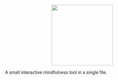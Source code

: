 <p align="center">
  <img src="https://i.imgur.com/9RnSe7Z.png" width = "200" />
</p>

A small interactive mindfulness tool in a single file.
